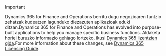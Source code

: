 > [!IMPORTANT]
> <span data-ttu-id="e5a5f-101">Dynamics 365 for Finance and Operations berritu dugu negozioaren funtzio zehatzak kudeatzen lagunduko diezazuten aplikazioak eduki ditzan.</span><span class="sxs-lookup"><span data-stu-id="e5a5f-101">Dynamics 365 for Finance and Operations has evolved into purpose-built applications to help you manage specific business functions.</span></span> <span data-ttu-id="e5a5f-102">Aldaketa horiei buruzko informazio gehiago lortzeko, ikusi [Dynamics 365 lizentzien gida](https://mbs.microsoft.com/Files/public/365/Dynamics365LicensingGuide.pdf).</span><span class="sxs-lookup"><span data-stu-id="e5a5f-102">For more information about these changes, see [Dynamics 365 Licensing Guide](https://mbs.microsoft.com/Files/public/365/Dynamics365LicensingGuide.pdf).</span></span>
 
